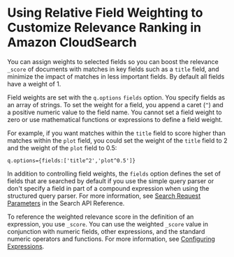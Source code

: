# Using Relative Field Weighting to Customize Relevance Ranking in Amazon CloudSearch<a name="weighting-fields"></a>

You can assign weights to selected fields so you can boost the relevance `_score` of documents with matches in key fields such as a `title` field, and minimize the impact of matches in less important fields\. By default all fields have a weight of 1\.

Field weights are set with the `q.options` `fields` option\. You specify fields as an array of strings\. To set the weight for a field, you append a caret \(`^`\) and a positive numeric value to the field name\. You cannot set a field weight to zero or use mathematical functions or expressions to define a field weight\. 

For example, if you want matches within the `title` field to score higher than matches within the `plot` field, you could set the weight of the `title` field to 2 and the weight of the `plot` field to 0\.5:

```
q.options={fields:['title^2','plot^0.5']}
```

In addition to controlling field weights, the `fields` option defines the set of fields that are searched by default if you use the simple query parser or don't specify a field in part of a compound expression when using the structured query parser\. For more information, see [Search Request Parameters](search-api.md#search-request-parameters) in the Search API Reference\.

To reference the weighted relevance score in the definition of an expression, you use `_score`\. You can use the weighted `_score` value in conjunction with numeric fields, other expressions, and the standard numeric operators and functions\. For more information, see [Configuring Expressions](configuring-expressions.md)\.